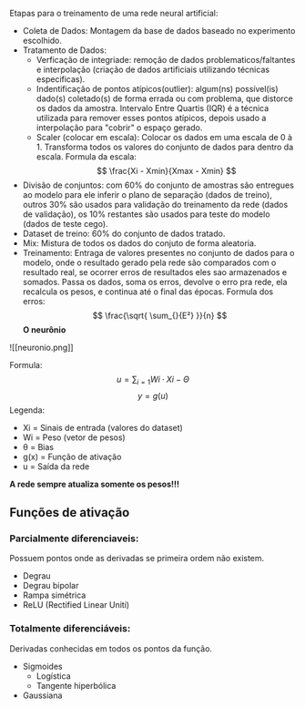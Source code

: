 Etapas para o treinamento de uma rede neural artificial:
- Coleta de Dados: Montagem da base de dados baseado no experimento escolhido.
- Tratamento de Dados:
	- Verficação de integriade: remoção de dados problematicos/faltantes e interpolação (criação de dados artificiais utilizando técnicas especificas).
	- Indentificação de pontos atípicos(outlier): algum(ns) possível(is) dado(s) coletado(s) de forma errada ou com problema, que distorce os dados da amostra. Intervalo Entre Quartis (IQR) é a técnica utilizada para remover esses pontos atípicos, depois usado a interpolação para "cobrir" o espaço gerado.
	- Scaler (colocar em escala): Colocar os dados em uma escala de 0 à 1. Transforma todos os valores do conjunto de dados para dentro da escala.
	Formula da escala:$$
\frac{Xi - Xmin}{Xmax - Xmin}
$$
- Divisão de conjuntos: com 60% do conjunto de amostras são entregues ao modelo para ele inferir o plano de separação (dados de treino), outros 30% são usados para validação do treinamento da rede (dados de validação), os 10% restantes são usados para teste do modelo (dados de teste cego).
- Dataset de treino: 60% do conjunto de dados tratado.
- Mix: Mistura de todos os dados do conjuto de forma aleatoria.
- Treinamento: Entraga de valores presentes no conjunto de dados para o modelo, onde o resultado gerado pela rede são comparados com o resultado real, se ocorrer erros de resultados eles sao armazenados e somados. Passa os dados, soma os erros, devolve o erro pra rede, ela recalcula os pesos, e continua até o final das épocas.
Formula dos erros:
$$
\frac{\sqrt{ \sum_{}{E²} }}{n}
$$
**O neurônio**

![[neuronio.png]]

Formula:
$$
u = \sum_{i=1}{Wi \cdot Xi - \Theta}
$$
$$
y = g(u)
$$
Legenda:
- Xi = Sinais de entrada (valores do dataset)
- Wi = Peso (vetor de pesos)
- θ = Bias
- g(x) = Função de ativação
- u = Saída da rede

**A rede sempre atualiza somente os pesos!!!**

## Funções de ativação

### Parcialmente diferenciaveis:
Possuem pontos onde as derivadas se primeira ordem não existem.
- Degrau
- Degrau bipolar
- Rampa simétrica
- ReLU (Rectified Linear Uniti)

### Totalmente diferenciáveis:
Derivadas conhecidas em todos os pontos da função.
- Sigmoides
	- Logística
	- Tangente hiperbólica
- Gaussiana


